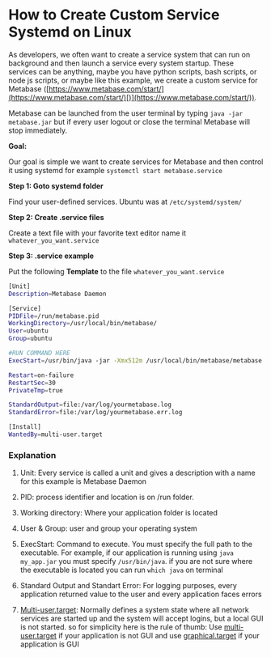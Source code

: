 # How to Create Custom Service Systemd on Linux

As developers, we often want to create a service system that can run on background and then launch a service every system startup. These services can be anything, maybe you have python scripts, bash scripts, or node js scripts, or maybe like this example, we create a custom service for Metabase ([https://www.metabase.com/start/](https://www.metabase.com/start/)[)](https://www.metabase.com/start/)).

Metabase can be launched from the user terminal by typing `java -jar metabase.jar` but if every user logout or close the terminal Metabase will stop immediately.

**Goal:**

Our goal is simple we want to create services for Metabase and then control it using systemd for example `systemctl start metabase.service`

**Step 1: Goto systemd folder**

Find your user-defined services. Ubuntu was at `/etc/systemd/system/`

**Step 2: Create .service files**

Create a text file with your favorite text editor name it `whatever_you_want.service`

**Step 3: .service example**

Put the following **Template** to the file `whatever_you_want.service`

```bash
[Unit]
Description=Metabase Daemon

[Service]
PIDFile=/run/metabase.pid
WorkingDirectory=/usr/local/bin/metabase/
User=ubuntu
Group=ubuntu

#RUN COMMAND HERE
ExecStart=/usr/bin/java -jar -Xmx512m /usr/local/bin/metabase/metabase.jar

Restart=on-failure
RestartSec=30
PrivateTmp=true

StandardOutput=file:/var/log/yourmetabase.log
StandardError=file:/var/log/yourmetabase.err.log

[Install]
WantedBy=multi-user.target
```

### **Explanation**

1. Unit: Every service is called a unit and gives a description with a name for this example is Metabase Daemon
    
2. PID: process identifier and location is on /run folder.
    
3. Working directory: Where your application folder is located
    
4. User & Group: user and group your operating system
    
5. ExecStart: Command to execute. You must specify the full path to the executable. For example, if our application is running using `java my_app.jar` you must specify `/usr/bin/java`. if you are not sure where the executable is located you can run `which java` on terminal
    
6. Standard Output and Standart Error: For logging purposes, every application returned value to the user and every application faces errors
    
7. [Multi-user.target](http://Multi-user.target): Normally defines a system state where all network services are started up and the system will accept logins, but a local GUI is not started. so for simplicity here is the rule of thumb: Use [multi-user.target](http://multi-user.target) if your application is not GUI and use [graphical.target](http://graphical.target) if your application is GUI
